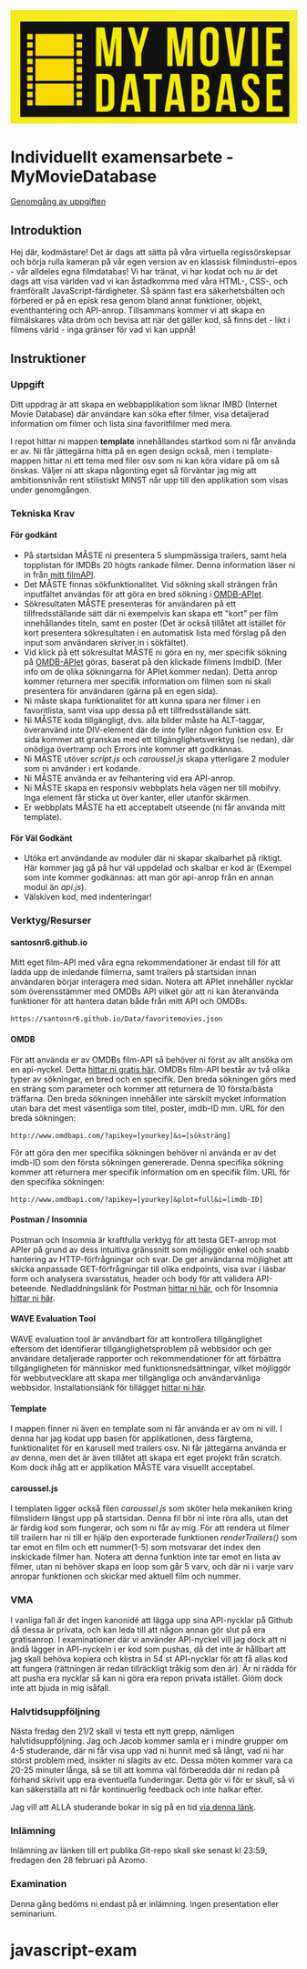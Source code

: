 ![logo](/template/res/logo.png)

# Individuellt examensarbete - MyMovieDatabase

[Genomgång av uppgiften](https://funet.sharepoint.com/:v:/s/FrontendutvecklareYH-Fe24Distans/EQ6d4vLJxT9IhRXIzf8A4UQBJhsEBqmy-xER4mfdb-5s_g?e=sTPdMl&nav=eyJyZWZlcnJhbEluZm8iOnsicmVmZXJyYWxBcHAiOiJTdHJlYW1XZWJBcHAiLCJyZWZlcnJhbFZpZXciOiJTaGFyZURpYWxvZy1MaW5rIiwicmVmZXJyYWxBcHBQbGF0Zm9ybSI6IldlYiIsInJlZmVycmFsTW9kZSI6InZpZXcifX0%3D)

## Introduktion

Hej där, kodmästare! Det är dags att sätta på våra virtuella regissörskepsar och börja rulla kameran på vår egen version av en klassisk filmindustri-epos - vår alldeles egna filmdatabas! Vi har tränat, vi har kodat och nu är det dags att visa världen vad vi kan åstadkomma med våra HTML-, CSS-, och framförallt JavaScript-färdigheter. Så spänn fast era säkerhetsbälten och förbered er på en episk resa genom bland annat funktioner, objekt, eventhantering och API-anrop. Tillsammans kommer vi att skapa en filmälskares våta dröm och bevisa att när det gäller kod, så finns det - likt i filmens värld - inga gränser för vad vi kan uppnå!

## Instruktioner

### Uppgift

Ditt uppdrag är att skapa en webbapplikation som liknar IMBD (Internet Movie Database) där användare kan söka efter filmer, visa detaljerad information om filmer och lista sina favoritfilmer med mera.

I repot hittar ni mappen **template** innehållandes startkod som ni får använda er av. Ni får jättegärna hitta på en egen design också, men i template-mappen hittar ni ett tema med filer osv som ni kan köra vidare på om så önskas. Väljer ni att skapa någonting eget så förväntar jag mig att ambitionsnivån rent stilistiskt MINST når upp till den applikation som visas under genomgången.

### Tekniska Krav

#### För godkänt

- På startsidan MÅSTE ni presentera 5 slumpmässiga trailers, samt hela topplistan för IMDBs 20 högts rankade filmer. Denna information läser ni in från [mitt filmAPI](https://santosnr6.github.io/Data/favoritemovies.json).
- Det MÅSTE finnas sökfunktionalitet. Vid sökning skall strängen från inputfältet användas för att göra en bred sökning i [OMDB-APIet](https://www.omdbapi.com/).
- Sökresultaten MÅSTE presenteras för användaren på ett tillfredsställande sätt där ni exempelvis kan skapa ett "kort" per film innehållandes titeln, samt en poster (Det är också tillåtet att istället för kort presentera sökresultaten i en automatisk lista med förslag på den input som användaren skriver in i sökfältet).
- Vid klick på ett sökresultat MÅSTE ni göra en ny, mer specifik sökning på [OMDB-APIet](https://www.omdbapi.com/) göras, baserat på den klickade filmens ImdbID. (Mer info om de olika sökningarna för APIet kommer nedan). Detta anrop kommer returnera mer specifik information om filmen som ni skall presentera för användaren (gärna på en egen sida).
- Ni måste skapa funktionalitet för att kunna spara ner filmer i en favoritlista, samt visa upp dessa på ett tillfredsställande sätt.
- Ni MÅSTE koda tillgängligt, dvs. alla bilder måste ha ALT-taggar, överanvänd inte DIV-element där de inte fyller någon funktion osv. Er sida kommer att granskas med ett tillgänglighetsverktyg (se nedan), där onödiga övertramp och Errors inte kommer att godkännas.
- Ni MÅSTE utöver _script.js_ och _caroussel.js_ skapa ytterligare 2 moduler som ni använder i ert kodande.
- Ni MÅSTE använda er av felhantering vid era API-anrop.
- Ni MÅSTE skapa en responsiv webbplats hela vägen ner till mobilvy. Inga element får sticka ut över kanter, eller utanför skärmen.
- Er webbplats MÅSTE ha ett acceptabelt utseende (ni får använda mitt template).

#### För Väl Godkänt

- Utöka ert användande av moduler där ni skapar skalbarhet på riktigt. Här kommer jag gå på hur väl uppdelad och skalbar er kod är (Exempel som inte kommer godkännas: att man gör api-anrop från en annan modul än _api.js_).
- Välskiven kod, med indenteringar!

### Verktyg/Resurser

#### santosnr6.github.io

Mitt eget film-API med våra egna rekommendationer är endast till för att ladda upp de inledande filmerna, samt trailers på startsidan innan användaren börjar interagera med sidan. Notera att APIet innehåller nycklar som överensstämmer med OMDBs API vilket gör att ni kan återanvända funktioner för att hantera datan både från mitt API och OMDBs.

```
https://santosnr6.github.io/Data/favoritemovies.json
```

#### OMDB

För att använda er av OMDBs film-API så behöver ni först av allt ansöka om en api-nyckel. Detta [hittar ni gratis här](https://www.omdbapi.com/apikey.aspx).
OMDBs film-API består av två olika typer av sökningar, en bred och en specifik. Den breda sökningen görs med en sträng som parameter och kommer att returnera de 10 första/bästa träffarna. Den breda sökningen innehåller inte särskilt mycket information utan bara det mest väsentliga som titel, poster, imdb-ID mm. URL för den breda sökningen:

```
http://www.omdbapi.com/?apikey=[yourkey]&s=[söksträng]
```

För att göra den mer specifika sökningen behöver ni använda er av det imdb-ID som den första sökningen genererade. Denna specifika sökning kommer att returnera mer specifik information om en specifik film. URL för den specifika sökningen:

```
http://www.omdbapi.com/?apikey=[yourkey]&plot=full&i=[imdb-ID]
```

#### Postman / Insomnia

Postman och Insomnia är kraftfulla verktyg för att testa GET-anrop mot APIer på grund av dess intuitiva gränssnitt som möjliggör enkel och snabb hantering av HTTP-förfrågningar och svar. De ger användarna möjlighet att skicka anpassade GET-förfrågningar till olika endpoints, visa svar i läsbar form och analysera svarsstatus, header och body för att validera API-beteende. Nedladdningslänk för Postman [hittar ni här](https://www.postman.com/downloads/), och för Insomnia [hittar ni här](https://insomnia.rest/).

#### WAVE Evaluation Tool

WAVE evaluation tool är användbart för att kontrollera tillgänglighet eftersom det identifierar tillgänglighetsproblem på webbsidor och ger användare detaljerade rapporter och rekommendationer för att förbättra tillgängligheten för människor med funktionsnedsättningar, vilket möjliggör för webbutvecklare att skapa mer tillgängliga och användarvänliga webbsidor. Installationslänk för tillägget [hittar ni här](https://chromewebstore.google.com/detail/wave-evaluation-tool/jbbplnpkjmmeebjpijfedlgcdilocofh).

#### Template

I mappen finner ni även en template som ni får använda er av om ni vill. I denna har jag kodat upp basen för applikationen, dess färgtema, funktionalitet för en karusell med trailers osv. Ni får jättegärna använda er av denna, men det är även tillåtet att skapa ert eget projekt från scratch. Kom dock ihåg att er applikation MÅSTE vara visuellt acceptabel.

#### caroussel.js

I templaten ligger också filen *caroussel.js* som sköter hela mekaniken kring filmslidern längst upp på startsidan. Denna fil bör ni inte röra alls, utan det är färdig kod som fungerar, och som ni får av mig. För att rendera ut filmer till trailern har ni till er hjälp den exporterade funktionen *renderTrailers()* som tar emot en film och ett nummer(1-5) som motsvarar det index den inskickade filmer han. Notera att denna funktion inte tar emot en lista av filmer, utan ni behöver skapa en loop som går 5 varv, och där ni i varje varv anropar funktionen och skickar med aktuell film och nummer.

### VMA

I vanliga fall är det ingen kanonidé att lägga upp sina API-nycklar på Github då dessa är privata, och kan leda till att någon annan gör slut på era gratisanrop. I examinationer där vi använder API-nyckel vill jag dock att ni ändå lägger in API-nyckeln i er kod som pushas, då det inte är hållbart att jag skall behöva kopiera och klistra in 54 st API-nycklar för att få allas kod att fungera (rättningen är redan tillräckligt tråkig som den är). Är ni rädda för att pusha era nycklar så kan ni göra era repon privata istället. Glöm dock inte att bjuda in mig isåfall.

### Halvtidsuppföljning

Nästa fredag den 21/2 skall vi testa ett nytt grepp, nämligen halvtidsuppföljning. Jag och Jacob kommer samla er i mindre grupper om 4-5 studerande, där ni får visa upp vad ni hunnit med så långt, vad ni har störst problem med, insikter ni slagits av etc. Dessa möten kommer vara ca 20-25 minuter långa, så se till att komma väl förberedda där ni redan på förhand skrivit upp era eventuella funderingar. Detta gör vi för er skull, så vi kan säkerställa att ni får kontinuerlig feedback och inte halkar efter.

Jag vill att ALLA studerande bokar in sig på en tid [via denna länk](https://docs.google.com/spreadsheets/d/1lKzWxiD7DfwGqhaZ3meSbRFo8JYeOPn7LxYHKFAbusE/edit?usp=sharing).

### Inlämning

Inlämning av länken till ert publika Git-repo skall ske senast kl 23:59, fredagen den 28 februari på Azomo.

### Examination

Denna gång bedöms ni endast på er inlämning. Ingen presentation eller seminarium.
# javascript-exam
